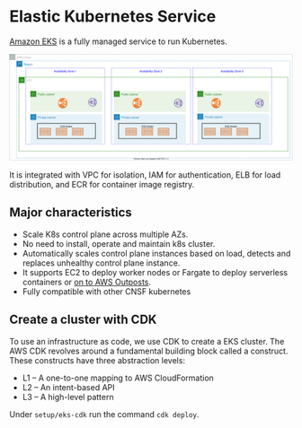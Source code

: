 # Elastic Kubernetes Service

[Amazon EKS](https://aws.amazon.com/eks/) is a fully managed service to run Kubernetes. 

![](./diagrams/eks-ec2.drawio.svg)

It is integrated with VPC for isolation, IAM for authentication, ELB for load distribution, and ECR for container image registry.

## Major characteristics

* Scale K8s control plane across multiple AZs.
* No need to install, operate and maintain k8s cluster.
* Automatically scales control plane instances based on load, detects and replaces unhealthy control plane instance.
* It supports EC2 to deploy worker nodes or Fargate to deploy serverless containers or [on to AWS Outposts](../../infra/#aws-outposts).
* Fully compatible with other CNSF kubernetes

## Create a cluster with CDK

To use an infrastructure as code, we use CDK to create a EKS cluster. The AWS CDK revolves around a fundamental building block called a construct. These constructs have three abstraction levels:

* L1 – A one-to-one mapping to AWS CloudFormation
* L2 – An intent-based API
* L3 – A high-level pattern

Under `setup/eks-cdk` run the command `cdk deploy`.

